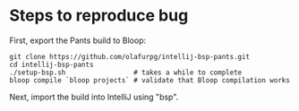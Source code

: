 # Steps to reproduce bug

First, export the Pants build to Bloop:
```
git clone https://github.com/olafurpg/intellij-bsp-pants.git
cd intellij-bsp-pants
./setup-bsp.sh                 # takes a while to complete
bloop compile `bloop projects` # validate that Bloop compilation works
```

Next, import the build into IntelliJ using "bsp".
